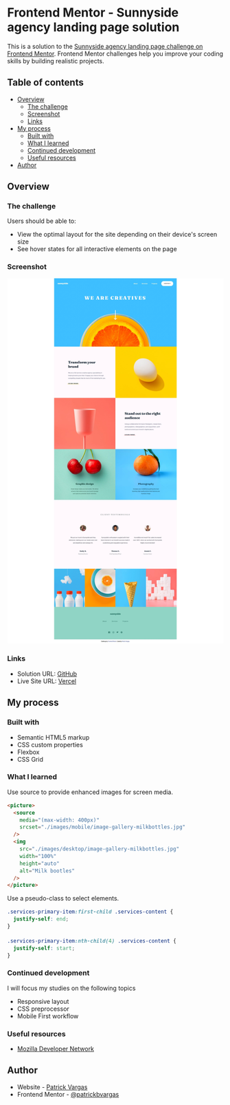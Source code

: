 # Frontend Mentor - Sunnyside agency landing page solution

This is a solution to the [Sunnyside agency landing page challenge on Frontend Mentor](https://www.frontendmentor.io/challenges/sunnyside-agency-landing-page-7yVs3B6ef). Frontend Mentor challenges help you improve your coding skills by building realistic projects.

## Table of contents

- [Overview](#overview)
  - [The challenge](#the-challenge)
  - [Screenshot](#screenshot)
  - [Links](#links)
- [My process](#my-process)
  - [Built with](#built-with)
  - [What I learned](#what-i-learned)
  - [Continued development](#continued-development)
  - [Useful resources](#useful-resources)
- [Author](#author)

## Overview

### The challenge

Users should be able to:

- View the optimal layout for the site depending on their device's screen size
- See hover states for all interactive elements on the page

### Screenshot

![](./screenshot.jpeg)

### Links

- Solution URL: [GitHub](https://github.com/patrickbvargas/sunnyside-agency-landing-page)
- Live Site URL: [Vercel](https://sunnyside-agency-landing-page-patrickbvargas.vercel.app/)

## My process

### Built with

- Semantic HTML5 markup
- CSS custom properties
- Flexbox
- CSS Grid

### What I learned

Use source to provide enhanced images for screen media.

```html
<picture>
  <source
    media="(max-width: 400px)"
    srcset="./images/mobile/image-gallery-milkbottles.jpg"
  />
  <img
    src="./images/desktop/image-gallery-milkbottles.jpg"
    width="100%"
    height="auto"
    alt="Milk bootles"
  />
</picture>
```

Use a pseudo-class to select elements.

```css
.services-primary-item:first-child .services-content {
  justify-self: end;
}

.services-primary-item:nth-child(4) .services-content {
  justify-self: start;
}
```

### Continued development

I will focus my studies on the following topics

- Responsive layout
- CSS preprocessor
- Mobile First workflow

### Useful resources

- [Mozilla Developer Network](https://developer.mozilla.org/en-US/)

## Author

- Website - [Patrick Vargas](https://github.com/patrickbvargas)
- Frontend Mentor - [@patrickbvargas](https://www.frontendmentor.io/profile/patrickbvargas)
